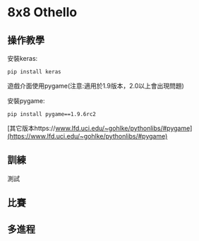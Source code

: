 # 8x8 Othello

## 操作教學
安裝keras: 
```shell
pip install keras
```

遊戲介面使用pygame(注意:適用於1.9版本，2.0以上會出現問題)

安裝pygame: 
```shell
pip install pygame==1.9.6rc2

```
[其它版本https://www.lfd.uci.edu/~gohlke/pythonlibs/#pygame](https://www.lfd.uci.edu/~gohlke/pythonlibs/#pygame)

## 訓練
測試

## 比賽

## 多進程

